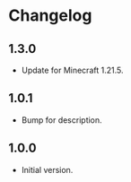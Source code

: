 # Changelog

## 1.3.0

- Update for Minecraft 1.21.5.

## 1.0.1

- Bump for description. 

## 1.0.0

- Initial version.
